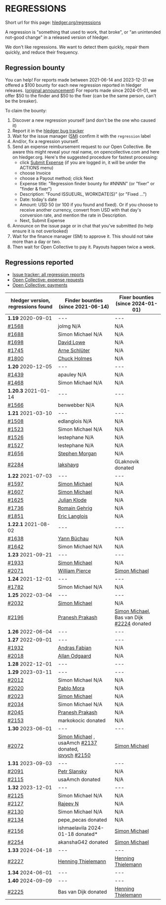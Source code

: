 # REGRESSIONS

<div class=pagetoc>

<!-- toc -->
</div>

Short url for this page: [hledger.org/regressions](https://hledger.org/regressions)

A regression is "something that used to work, that broke", or "an unintended not-good change"
in a released version of hledger.

We don't like regressions. We want to detect them quickly, repair them quickly, and reduce their frequency.

## Regression bounty

You can help!
For reports made between 2021-06-14 and 2023-12-31 we offered a $100 bounty for each new regression reported in hledger releases.
([original announcement](https://github.com/simonmichael/hledger/issues/1570))
For reports made since 2024-01-01, we offer $50 to the finder and $50 to the fixer (can be the same person, can't be the breaker).

To claim the bounty:

1. Discover a new regression yourself (and don't be the one who caused it)
2. Report it in the [hledger bug tracker](http://bugs.hledger.org)
3. Wait for the issue manager ([SM](https://joyful.com)) confirm it with the `regression` label
4. And/or, fix a regression yourself.
5. Send an expense reimbursement request to our Open Collective. 
   Be aware this might reveal your real name, on opencollective.com and here on hledger.org.
   Here's the suggested procedure for fastest processing:
   - click [Submit Expense](https://opencollective.com/hledger/expenses/new)  (if you are logged in, it will be under the ACTIONS menu) 
   - choose Invoice
   - choose a Payout method; click Next
   - Expense title: "Regression finder bounty for #NNNN" (or "fixer" or "finder & fixer")
   - Description: "Found ISSUEURL, WORKDATE(S)" (or "Fixed ...")
   - Date: today's date
   - Amount: USD 50 (or 100 if you found and fixed).
     Or if you choose to receive another currency, convert from USD with that day's conversion rate, and mention the rate in Description.
   - Next, Submit Expense
5. Announce on the issue page or in chat that you've submitted (to help ensure it is not overlooked)
6. Wait for the finance manager (SM) to approve it. This should not take more than a day or two.
7. Then wait for Open Collective to pay it. Payouts happen twice a week.

## Regressions reported

- [Issue tracker: all regression reports](https://bugs.hledger.org/regressions)
- [Open Collective: expense requests](https://opencollective.com/hledger/expenses)  <!-- not ?amount=50-100 because other currencies -->
- [Open Collective: payments](https://opencollective.com/hledger/transactions?kind=EXPENSE)

[#1439]: https://github.com/simonmichael/hledger/issues/1439
[#1468]: https://github.com/simonmichael/hledger/issues/1468
[#1508]: https://github.com/simonmichael/hledger/issues/1508
[#1523]: https://github.com/simonmichael/hledger/issues/1523
[#1526]: https://github.com/simonmichael/hledger/issues/1526
[#1527]: https://github.com/simonmichael/hledger/issues/1527
[#1566]: https://github.com/simonmichael/hledger/issues/1566
[#1568]: https://github.com/simonmichael/hledger/issues/1568
[#1597]: https://github.com/simonmichael/hledger/issues/1597
[#1607]: https://github.com/simonmichael/hledger/issues/1607
[#1625]: https://github.com/simonmichael/hledger/issues/1625
[#1638]: https://github.com/simonmichael/hledger/issues/1638
[#1642]: https://github.com/simonmichael/hledger/issues/1642
[#1656]: https://github.com/simonmichael/hledger/issues/1656
[#1688]: https://github.com/simonmichael/hledger/issues/1688
[#1698]: https://github.com/simonmichael/hledger/issues/1698
[#1736]: https://github.com/simonmichael/hledger/issues/1736
[#1745]: https://github.com/simonmichael/hledger/issues/1745
[#1782]: https://github.com/simonmichael/hledger/issues/1782
[#1800]: https://github.com/simonmichael/hledger/issues/1800
[#1851]: https://github.com/simonmichael/hledger/issues/1851
[#1932]: https://github.com/simonmichael/hledger/issues/1932
[#1933]: https://github.com/simonmichael/hledger/issues/1933
[#2012]: https://github.com/simonmichael/hledger/issues/2012
[#2018]: https://github.com/simonmichael/hledger/issues/2018
[#2020]: https://github.com/simonmichael/hledger/issues/2020
[#2023]: https://github.com/simonmichael/hledger/issues/2023
[#2032]: https://github.com/simonmichael/hledger/issues/2032
[#2034]: https://github.com/simonmichael/hledger/issues/2034
[#2045]: https://github.com/simonmichael/hledger/issues/2045
[#2071]: https://github.com/simonmichael/hledger/issues/2071
[#2072]: https://github.com/simonmichael/hledger/issues/2072
[#2091]: https://github.com/simonmichael/hledger/issues/2091
[#2115]: https://github.com/simonmichael/hledger/issues/2115
[#2125]: https://github.com/simonmichael/hledger/issues/2125
[#2127]: https://github.com/simonmichael/hledger/issues/2127
[#2130]: https://github.com/simonmichael/hledger/issues/2130
[#2134]: https://github.com/simonmichael/hledger/issues/2134
[#2137]: https://github.com/simonmichael/hledger/issues/2137
[#2150]: https://github.com/simonmichael/hledger/issues/2150
[#2153]: https://github.com/simonmichael/hledger/issues/2153
[#2156]: https://github.com/simonmichael/hledger/issues/2156
[#2196]: https://github.com/simonmichael/hledger/issues/2196
[#2224]: https://github.com/simonmichael/hledger/issues/2224
[#2225]: https://github.com/simonmichael/hledger/issues/2225
[#2227]: https://github.com/simonmichael/hledger/issues/2227
[#2254]: https://github.com/simonmichael/hledger/issues/2254
[#2284]: https://github.com/simonmichael/hledger/issues/2284

<!-- 
This table keeps evolving. Bold things are unresolved. The flow is this:
     (unclaimed)                (submitted)               (paid)
**NAME FINDORFIXDATE** -> **[NAME](EXPENSEPAGE)** -> [NAME](EXPENSEPAGE)
                                                  -> NAME donated
-->

| hledger&nbsp;version, <br>regressions&nbsp;found | Finder&nbsp;bounties <br>(since 2021-06-14)              | Fixer&nbsp;bounties <br>(since 2024-01-01) <!-- some missing -->
|--------------------------|----------------------------------------------------------------------------------|-----------------------------------------------------------------------------------
| **1.19** 2020-09-01      | ---                                                                              | ---
| [#1568]                  | jolmg           N/A                                                              | N/A
| [#1688]                  | Simon Michael   N/A                                                              | N/A
| [#1698]                  | [David Lowe](https://opencollective.com/hledger/expenses/50380)                  | N/A
| [#1745]                  | [Arne Schlüter](https://opencollective.com/hledger/expenses/54446)               | N/A
| [#1800]                  | [Chuck Holmes](https://opencollective.com/hledger/expenses/61802)                | N/A
| **1.20** 2020-12-05      | ---                                                                              | ---
| [#1439]                  | apauley         N/A                                                              | N/A
| [#1468]                  | Simon Michael   N/A                                                              | N/A
| **1.20.3** 2021-01-14    | ---                                                                              | ---
| [#1566]                  | benwebber       N/A                                                              | N/A
| **1.21** 2021-03-10      | ---                                                                              | ---
| [#1508]                  | edlanglois      N/A                                                              | N/A
| [#1523]                  | Simon Michael   N/A                                                              | N/A
| [#1526]                  | lestephane      N/A                                                              | N/A
| [#1527]                  | lestephane      N/A                                                              | N/A
| [#1656]                  | [Stephen Morgan](https://opencollective.com/hledger/expenses/48246)              | N/A
| [#2284]                  | [lakshayg](https://opencollective.com/hledger/expenses/227577)                   | GLaknovik donated
| **1.22** 2021-07-03      | ---                                                                              | ---
| [#1597]                  | [Simon Michael](https://opencollective.com/hledger/expenses/44939)               | N/A
| [#1607]                  | [Simon Michael](https://opencollective.com/hledger/expenses/45547)               | N/A
| [#1625]                  | [Julian Klode](https://opencollective.com/hledger/expenses/46431)                | N/A
| [#1736]                  | [Romain Gehrig](https://opencollective.com/hledger/expenses/55510)               | N/A
| [#1851]                  | [Eric Langlois](https://opencollective.com/hledger/expenses/72187)               | N/A
| **1.22.1** 2021-08-02    | ---                                                                              | ---
| [#1638]                  | [Yann Büchau](https://opencollective.com/hledger/expenses/46918)                 | N/A
| [#1642]                  | Simon Michael   N/A                                                              | N/A
| **1.23** 2021-09-21      | ---                                                                              | ---
| [#1933]                  | [Simon Michael](https://opencollective.com/hledger/expenses/95068)               | N/A
| [#2071]                  | [William Pierce](https://opencollective.com/hledger/expenses/195768)             | [Simon Michael](https://opencollective.com/hledger/expenses/223927)
| **1.24** 2021-12-01      | ---                                                                              | ---
| [#1782]                  | Simon Michael   N/A                                                              | N/A
| **1.25** 2022-03-04      | ---                                                                              | ---
| [#2032]                  | [Simon Michael](https://opencollective.com/hledger/expenses/137410)              | N/A
| [#2196]                  | [Pranesh Prakash](https://opencollective.com/hledger/expenses/220683)            | [Simon Michael](https://opencollective.com/hledger/expenses/223926), <br>Bas van Dijk [#2224] donated
| **1.26** 2022-06-04      | ---                                                                              | ---
| **1.27** 2022-09-01      | ---                                                                              | ---
| [#1932]                  | [Andras Fabian](https://opencollective.com/hledger/expenses/95112)               | N/A
| [#2018]                  | [Allan Odgaard](https://opencollective.com/hledger/expenses/130591)              | N/A
| **1.28** 2022-12-01      | ---                                                                              | ---
| **1.29** 2023-03-11      | ---                                                                              | ---
| [#2012]                  | Simon Michael   N/A                                                              | N/A
| [#2020]                  | [Pablo Mora](https://opencollective.com/hledger/expenses/131350)                 | N/A
| [#2023]                  | [Simon Michael](https://opencollective.com/hledger/expenses/132635)              | N/A
| [#2034]                  | Simon Michael   N/A                                                              | N/A
| [#2045]                  | [Pranesh Prakash](https://opencollective.com/hledger/expenses/150171)            | N/A
| [#2153]                  | markokocic donated                                                               | N/A
| **1.30** 2023-06-01      | ---                                                                              | ---
| [#2072]                  | [Simon Michael](https://opencollective.com/hledger/expenses/223926)  , <br>usaAmch [#2137] donated, <br>[ipvych](https://opencollective.com/hledger/expenses/221597) [#2150] | [Simon Michael](https://opencollective.com/hledger/expenses/223926)
| **1.31** 2023-09-03      | ---                                                                              | ---
| [#2091]                  | [Petr Slansky](https://opencollective.com/hledger/expenses/166632)               | N/A
| [#2115]                  | usaAmch donated                                                                  | N/A
| **1.32** 2023-12-01      | ---                                                                              | ---
| [#2125]                  | Simon Michael   N/A                                                              | N/A
| [#2127]                  | [Rajeev N](https://opencollective.com/hledger/expenses/177761)                   | N/A
| [#2130]                  | Simon Michael   N/A                                                              | N/A
| [#2134]                  | pepe_pecas donated                                                               | N/A
| [#2156]                  | ishmaelavila 2024-01-18 donated*                                                 | [Simon Michael](https://opencollective.com/hledger/expenses/223926)
| [#2254]                  | akanshaG42 donated                                                               | [Simon Michael](https://opencollective.com/hledger/expenses/223926)
| **1.33** 2024-04-18      | ---                                                                              | ---
| [#2227]                  | [Henning Thielemann](https://opencollective.com/hledger/expenses/224252)         | [Henning Thielemann](https://opencollective.com/hledger/expenses/224252)
| **1.34** 2024-06-01      | ---                                                                              | ---
| **1.40** 2024-09-09      | ---                                                                              | ---
| [#2225]                  | Bas van Dijk donated                                                             | [Henning Thielemann](https://opencollective.com/hledger/expenses/224252)

